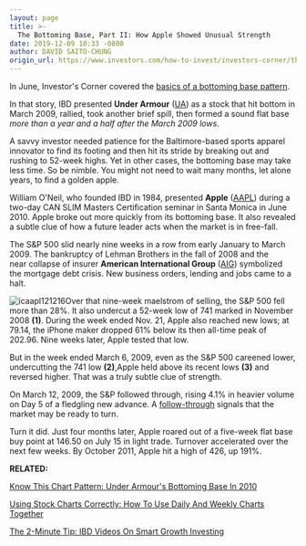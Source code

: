 ```yaml
---
layout: page
title: >-
  The Bottoming Base, Part II: How Apple Showed Unusual Strength
date: 2019-12-09 10:33 -0800
author: DAVID SAITO-CHUNG
origin_url: https://www.investors.com/how-to-invest/investors-corner/the-bottoming-base-part-2-how-apple-showed-unusual-strength/
---
```


In June, Investor's Corner covered the [basics of a bottoming base pattern](https://www.investors.com/how-to-invest/investors-corner/investing-after-a-market-deep-freeze-how-to-spot-the-bottoming-base/).

In that story, IBD presented **Under Armour** ([UA](https://research.investors.com/quote.aspx?symbol=UA)) as a stock that hit bottom in March 2009, rallied, took another brief spill, then formed a sound flat base _more than a year and a half after the March 2009 lows_.

A savvy investor needed patience for the Baltimore-based sports apparel innovator to find its footing and then hit its stride by breaking out and rushing to 52-week highs. Yet in other cases, the bottoming base may take less time. So be nimble. You might not need to wait many months, let alone years, to find a golden apple.

William O'Neil, who founded IBD in 1984, presented **Apple** ([AAPL](https://research.investors.com/quote.aspx?symbol=AAPL)) during a two-day CAN SLIM Masters Certification seminar in Santa Monica in June 2010. Apple broke out more quickly from its bottoming base. It also revealed a subtle clue of how a future leader acts when the market is in free-fall.

The S&P 500 slid nearly nine weeks in a row from early January to March 2009. The bankruptcy of Lehman Brothers in the fall of 2008 and the near collapse of insurer **American International Group** ([AIG](https://research.investors.com/quote.aspx?symbol=AIG)) symbolized the mortgage debt crisis. New business orders, lending and jobs came to a halt.

![icaapl121216](https://www.investors.com/wp-content/uploads/2016/12/ICaapl121216.png)Over that nine-week maelstrom of selling, the S&P 500 fell more than 28%. It also undercut a 52-week low of 741 marked in November 2008 **(1)**. During the week ended Nov. 21, Apple also reached new lows; at 79.14, the iPhone maker dropped 61% below its then all-time peak of 202.96. Nine weeks later, Apple tested that low.

But in the week ended March 6, 2009, even as the S&P 500 careened lower, undercutting the 741 low **(2)**,Apple held above its recent lows **(3)** and reversed higher. That was a truly subtle clue of strength.

On March 12, 2009, the S&P followed through, rising 4.1% in heavier volume on Day 5 of a fledgling new advance. A [follow-through](https://www.investors.com/ibd-university/market-timing/) signals that the market may be ready to turn.

Turn it did. Just four months later, Apple roared out of a five-week flat base buy point at 146.50 on July 15 in light trade. Turnover accelerated over the next few weeks. By October 2011, Apple hit a high of 426, up 191%.

**RELATED:**

[Know This Chart Pattern: Under Armour's Bottoming Base In 2010](https://www.investors.com/how-to-invest/investors-corner/investing-after-a-market-deep-freeze-how-to-spot-the-bottoming-base/)

[Using Stock Charts Correctly: How To Use Daily And Weekly Charts Together](https://www.investors.com/how-to-invest/investors-corner/how-to-invest-use-both-daily-weekly-charts-to-reveal-key-buy-areas/)

[The 2-Minute Tip: IBD Videos On Smart Growth Investing](https://www.investors.com/ibd-videos/)
